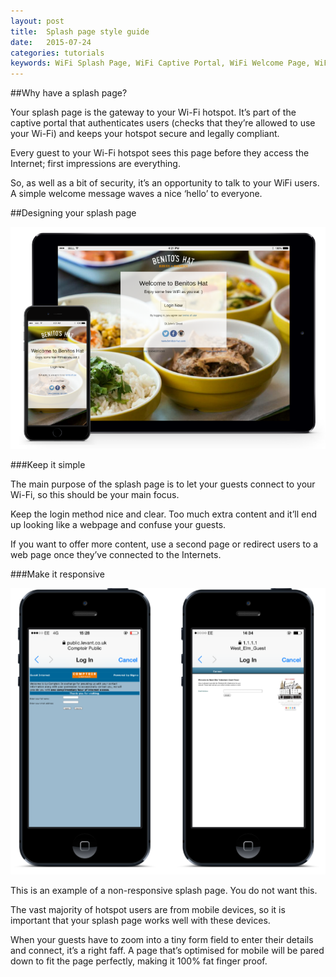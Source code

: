 ```yaml
---
layout: post
title:  Splash page style guide
date:   2015-07-24
categories: tutorials
keywords: WiFi Splash Page, WiFi Captive Portal, WiFi Welcome Page, WiFi Splash page html5, WiFi splash page example, wifi splash page template
---
```


##Why have a splash page?

Your splash page is the gateway to your Wi-Fi hotspot. It’s part of the captive portal that authenticates users (checks that they’re allowed to use your Wi-Fi) and keeps your hotspot secure and legally compliant. 

Every guest to your Wi-Fi hotspot sees this page before they access the Internet; first impressions are everything. 

So, as well as a bit of security, it’s an opportunity to talk to your WiFi users. A simple welcome message waves a nice ‘hello’ to everyone.

##Designing your splash page

<div class="text-center">
<img src="/images/community/tutorials/responsive-layout.png">
</div>

###Keep it simple

The main purpose of the splash page is to let your guests connect to your Wi-Fi, so this should be your main focus.

Keep the login method nice and clear. Too much extra content and it’ll end up looking like a webpage and confuse your guests.

If you want to offer more content, use a second page or redirect users to a web page once they’ve connected to the Internets.

###Make it responsive

<div class="text-center">
<img src="/images/community/tutorials/bad-layout.png">
</div>

This is an example of a non-responsive splash page. You do not want this.

The vast majority of hotspot users are from mobile devices, so it is important that your splash page works well with these devices.

When your guests have to zoom into a tiny form field to enter their details and connect, it’s a right faff. A page that’s optimised for mobile will be pared down to fit the page perfectly, making it 100% fat finger proof.



